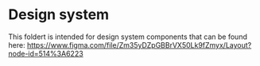 # Design system

This foldert is intended for design system components that can be found here:
https://www.figma.com/file/Zm35yDZpGBBrVX50Lk9fZmyx/Layout?node-id=514%3A6223
